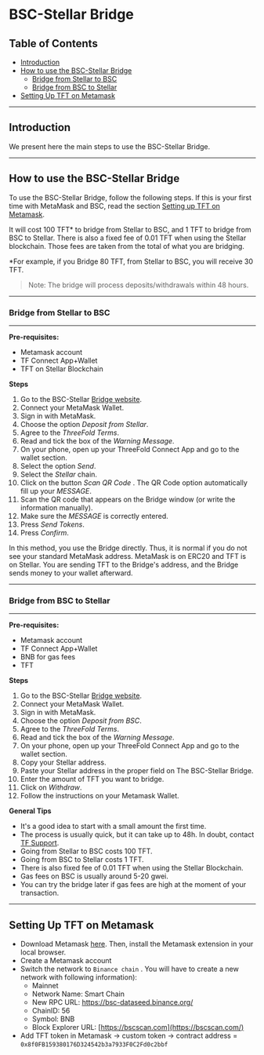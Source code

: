 <h1> BSC-Stellar Bridge </h1>

<h2> Table of Contents </h2>

- [Introduction](#introduction)
- [How to use the BSC-Stellar Bridge](#how-to-use-the-bsc-stellar-bridge)
  - [Bridge from Stellar to BSC](#bridge-from-stellar-to-bsc)
  - [Bridge from BSC to Stellar](#bridge-from-bsc-to-stellar)
- [Setting Up TFT on Metamask](#setting-up-tft-on-metamask)


***

## Introduction

We present here the main steps to use the BSC-Stellar Bridge. 

***

## How to use the BSC-Stellar Bridge

To use the BSC-Stellar Bridge, follow the following steps. If this is your first time with MetaMask and BSC, read the section [Setting up TFT on Metamask](#setting-up-tft-on-metamask).

It will cost 100 TFT* to bridge from Stellar to BSC, and 1 TFT to bridge from BSC to Stellar. There is also a fixed fee of 0.01 TFT when using the Stellar blockchain. Those fees are taken from the total of what you are bridging. 

*For example, if you Bridge 80 TFT, from Stellar to BSC, you will receive 30 TFT.

> Note: The bridge will process deposits/withdrawals within 48 hours.

***
### Bridge from Stellar to BSC
***
**Pre-requisites:**

* Metamask account
* TF Connect App+Wallet
* TFT on Stellar Blockchain

**Steps**

1. Go to the BSC-Stellar [Bridge website](https://bridge.bsc.threefold.io/).
2. Connect your MetaMask Wallet.
3. Sign in with MetaMask.
4. Choose the option  *Deposit from Stellar*.
5. Agree to the  *ThreeFold Terms*.
6. Read and tick the box of the  *Warning Message*.
7. On your phone, open up your ThreeFold Connect App and go to the wallet section.
8. Select the option  *Send*.
9. Select the  *Stellar*  chain.
10. Click on the button  *Scan QR Code* . The QR Code option automatically fill up your  *MESSAGE*.
11. Scan the QR code that appears on the Bridge window (or write the information manually).
12. Make sure the  *MESSAGE*  is correctly entered.
13. Press  *Send Tokens*.
14. Press  *Confirm*.

In this method, you use the Bridge directly. Thus, it is normal if you do not see your standard MetaMask address. MetaMask is on ERC20 and TFT is on Stellar. You are sending TFT to the Bridge's address, and the Bridge sends money to your wallet afterward.

***

### Bridge from BSC to Stellar
***
**Pre-requisites:**

* Metamask account
* TF Connect App+Wallet
* BNB for gas fees
* TFT

**Steps**

1. Go to the BSC-Stellar [Bridge website](https://bridge.bsc.threefold.io/).
2. Connect your MetaMask Wallet.
3. Sign in with MetaMask.
4. Choose the option  *Deposit from BSC*.
5. Agree to the  *ThreeFold Terms*.
6. Read and tick the box of the  *Warning Message*.
7. On your phone, open up your ThreeFold Connect App and go to the wallet section.
8. Copy your Stellar address.
9. Paste your Stellar address in the proper field on The BSC-Stellar Bridge.
10. Enter the amount of TFT you want to bridge.
11. Click on  *Withdraw*.
12. Follow the instructions on your Metamask Wallet.

**General Tips**

* It's a good idea to start with a small amount the first time.
* The process is usually quick, but it can take up to 48h. In doubt, contact [TF Support](https://threefold.io/support/).
* Going from Stellar to BSC costs 100 TFT.
* Going from BSC to Stellar costs 1 TFT.
* There is also fixed fee of 0.01 TFT when using the Stellar Blockchain.
* Gas fees on BSC is usually around 5-20 gwei.
* You can try the bridge later if gas fees are high at the moment of your transaction.

***
## Setting Up TFT on Metamask

* Download Metamask [here](https://metamask.io/download.html). Then, install the Metamask extension in your local browser.
* Create a Metamask account
* Switch the network to  `Binance chain` . You will have to create a new network with following information):
  * Mainnet
  * Network Name: Smart Chain
  * New RPC URL: https://bsc-dataseed.binance.org/
  * ChainID: 56
  * Symbol: BNB
  * Block Explorer URL: [https://bscscan.com](https://bscscan.com/)
* Add TFT token in Metamask -> custom token -> contract address =  `0x8f0FB159380176D324542b3a7933F0C2Fd0c2bbf`